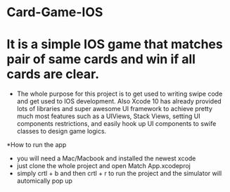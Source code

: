 # Card-Game-IOS
# It is a simple IOS game that matches pair of same cards and win if all cards are clear.

- The whole purpose for this project is to get used to writing swipe code and get used to IOS development. Also Xcode 10 has 
  already provided lots of libraries and super awesome UI framework to achieve pretty much most features such as a UIViews, Stack Views,
  setting UI components restrictions, and easily hook up UI components to swife classes to design game logics. 
 
*How to run the app
- you will need a Mac/Macbook and installed the newest xcode
- just clone the whole project and open Match App.xcodeproj
- simply crtl + b and then crtl + r to run the project and the simulator will automically pop up
